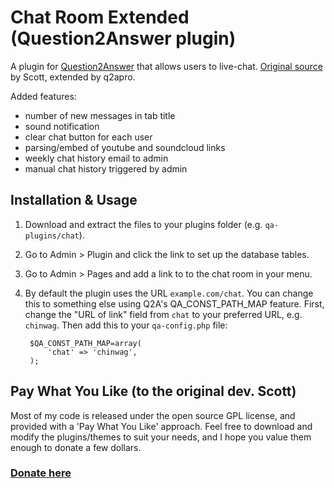 
Chat Room Extended (Question2Answer plugin)
=================================================

A plugin for [Question2Answer](http://www.question2answer.org) that allows users to live-chat. [Original source](https://github.com/svivian/q2a-chat-room) by Scott, extended by q2apro. 

Added features: 

 - number of new messages in tab title
 - sound notification
 - clear chat button for each user
 - parsing/embed of youtube and soundcloud links
 - weekly chat history email to admin
 - manual chat history triggered by admin
 

Installation & Usage
-------------------------------------------------

1. Download and extract the files to your plugins folder (e.g. `qa-plugins/chat`).

2. Go to Admin > Plugin and click the link to set up the database tables.

3. Go to Admin > Pages and add a link to to the chat room in your menu.

4. By default the plugin uses the URL `example.com/chat`. You can change this to something else using Q2A's QA_CONST_PATH_MAP feature. First, change the "URL of link" field from `chat` to your preferred URL, e.g. `chinwag`. Then add this to your `qa-config.php` file:

		$QA_CONST_PATH_MAP=array(
			'chat' => 'chinwag',
		);


Pay What You Like (to the original dev. Scott)
-------------------------------------------------

Most of my code is released under the open source GPL license, and provided with a 'Pay What You Like' approach. Feel free to download and modify the plugins/themes to suit your needs, and I hope you value them enough to donate a few dollars.

### [Donate here](https://www.paypal.com/cgi-bin/webscr?cmd=_s-xclick&hosted_button_id=4R5SHBNM3UDLU)
